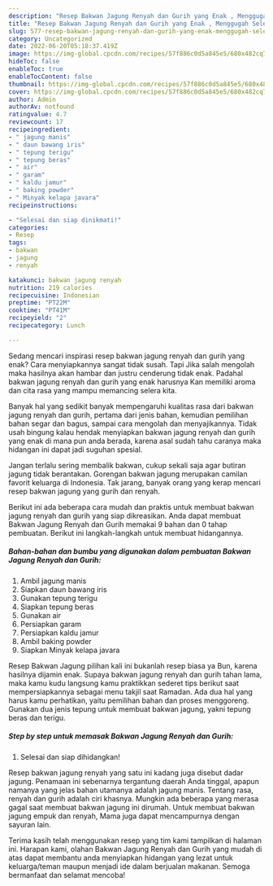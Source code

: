 ```yaml
---
description: "Resep Bakwan Jagung Renyah dan Gurih yang Enak , Menggugah Selera"
title: "Resep Bakwan Jagung Renyah dan Gurih yang Enak , Menggugah Selera"
slug: 577-resep-bakwan-jagung-renyah-dan-gurih-yang-enak-menggugah-selera
category: Uncategorized
date: 2022-06-20T05:18:37.419Z
image: https://img-global.cpcdn.com/recipes/57f886c0d5a845e5/680x482cq70/bakwan-jagung-renyah-dan-gurih-foto-resep-utama.jpg
hideToc: false
enableToc: true
enableTocContent: false
thumbnail: https://img-global.cpcdn.com/recipes/57f886c0d5a845e5/680x482cq70/bakwan-jagung-renyah-dan-gurih-foto-resep-utama.jpg
cover: https://img-global.cpcdn.com/recipes/57f886c0d5a845e5/680x482cq70/bakwan-jagung-renyah-dan-gurih-foto-resep-utama.jpg
author: Admin
authorAv: notfound
ratingvalue: 4.7
reviewcount: 17
recipeingredient:
- " jagung manis"
- " daun bawang iris"
- " tepung terigu"
- " tepung beras"
- " air"
- " garam"
- " kaldu jamur"
- " baking powder"
- " Minyak kelapa javara"
recipeinstructions:

- "Selesai dan siap dinikmati!"
categories:
- Resep
tags:
- bakwan
- jagung
- renyah

katakunci: bakwan jagung renyah 
nutrition: 219 calories
recipecuisine: Indonesian
preptime: "PT22M"
cooktime: "PT41M"
recipeyield: "2"
recipecategory: Lunch

---
```



Sedang mencari inspirasi resep bakwan jagung renyah dan gurih yang enak? Cara menyiapkannya sangat tidak susah. Tapi Jika salah mengolah maka hasilnya akan hambar dan justru cenderung tidak enak. Padahal bakwan jagung renyah dan gurih yang enak harusnya Kan memiliki aroma dan cita rasa yang mampu memancing selera kita.


Banyak hal yang sedikit banyak mempengaruhi kualitas rasa dari bakwan jagung renyah dan gurih, pertama dari jenis bahan, kemudian pemilihan bahan segar dan bagus, sampai cara mengolah dan menyajikannya. Tidak usah bingung kalau hendak menyiapkan bakwan jagung renyah dan gurih yang enak di mana pun anda berada, karena asal sudah tahu caranya maka hidangan ini dapat jadi suguhan spesial.

Jangan terlalu sering membalik bakwan, cukup sekali saja agar butiran jagung tidak berantakan. Gorengan bakwan jagung merupakan camilan favorit keluarga di Indonesia. Tak jarang, banyak orang yang kerap mencari resep bakwan jagung yang gurih dan renyah.


Berikut ini ada beberapa cara mudah dan praktis untuk membuat bakwan jagung renyah dan gurih yang siap dikreasikan. Anda dapat membuat Bakwan Jagung Renyah dan Gurih memakai 9 bahan dan 0 tahap pembuatan. Berikut ini langkah-langkah untuk membuat hidangannya.

<!--inarticleads1-->

##### Bahan-bahan dan bumbu yang digunakan dalam pembuatan Bakwan Jagung Renyah dan Gurih:

1. Ambil  jagung manis
1. Siapkan  daun bawang iris
1. Gunakan  tepung terigu
1. Siapkan  tepung beras
1. Gunakan  air
1. Persiapkan  garam
1. Persiapkan  kaldu jamur
1. Ambil  baking powder
1. Siapkan  Minyak kelapa javara


Resep Bakwan Jagung pilihan kali ini bukanlah resep biasa ya Bun, karena hasilnya dijamin enak. Supaya bakwan jagung renyah dan gurih tahan lama, maka kamu kudu langsung kamu praktikkan sederet tips berikut saat mempersiapkannya sebagai menu takjil saat Ramadan. Ada dua hal yang harus kamu perhatikan, yaitu pemilihan bahan dan proses menggoreng. Gunakan dua jenis tepung untuk membuat bakwan jagung, yakni tepung beras dan terigu. 

<!--inarticleads2-->

##### Step by step untuk memasak Bakwan Jagung Renyah dan Gurih:


1. Selesai dan siap dihidangkan!

Resep bakwan jagung renyah yang satu ini kadang juga disebut dadar jagung. Penamaan ini sebenarnya tergantung daerah Anda tinggal, apapun namanya yang jelas bahan utamanya adalah jagung manis. Tentang rasa, renyah dan gurih adalah ciri khasnya. Mungkin ada beberapa yang merasa gagal saat membuat bakwan jagung ini dirumah. Untuk membuat bakwan jagung empuk dan renyah, Mama juga dapat mencampurnya dengan sayuran lain. 

Terima kasih telah menggunakan resep yang tim kami tampilkan di halaman ini. Harapan kami, olahan Bakwan Jagung Renyah dan Gurih yang mudah di atas dapat membantu anda menyiapkan hidangan yang lezat untuk keluarga/teman maupun menjadi ide dalam berjualan makanan. Semoga bermanfaat dan selamat mencoba!
